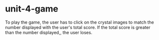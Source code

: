 # unit-4-game
To play the game, the user has to click on the crystal images to match the number displayed with the user's total score. If the total score is greater than the number displayed,, the user loses.
